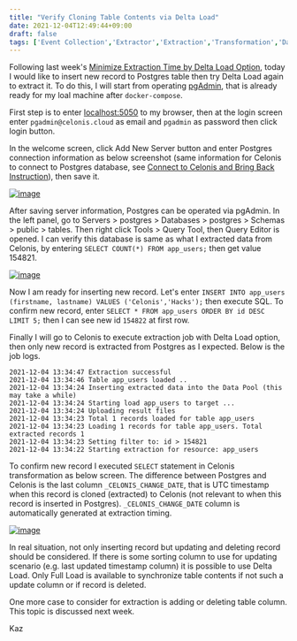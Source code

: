 ```yaml
---
title: "Verify Cloning Table Contents via Delta Load"
date: 2021-12-04T12:49:44+09:00
draft: false
tags: ['Event Collection','Extractor','Extraction','Transformation','Data Job']
---
```


Following last week's [Minimize Extraction Time by Delta Load Option](../2021-11-27-minimize-extraction-time-by-delta-load-option), today I would like to insert new record to Postgres table then try Delta Load again to extract it. To do this, I will start from operating [pgAdmin](https://www.pgadmin.org/), that is already ready for my loal machine after `docker-compose`.

First step is to enter [localhost:5050](http://localhost:5050) to my browser, then at the login screen enter `pgadmin@celonis.cloud` as email and `pgadmin` as password then click login button. 

In the welcome screen, click Add New Server button and enter Postgres connection information as below screenshot (same information for Celonis to connect to Postgres database, see [Connect to Celonis and Bring Back Instruction](../2021-11-13-connect-to-celonis-and-bring-back-instruction)), then save it.

[![image](https://user-images.githubusercontent.com/67397583/144696270-28c5595d-2e81-4750-b724-879ce35a66b9.png)](https://user-images.githubusercontent.com/67397583/144696270-28c5595d-2e81-4750-b724-879ce35a66b9.png)

After saving server information, Postgres can be operated via pgAdmin. In the left panel, go to Servers > postgres > Databases > postgres > Schemas > public > tables. Then right click Tools > Query Tool, then Query Editor is opened. I can verify this database is same as what I extracted data from Celonis, by entering `SELECT COUNT(*) FROM app_users;` then get value 154821.

[![image](https://user-images.githubusercontent.com/67397583/144696601-b2585927-f89b-4e65-8f4f-810ed2b1026e.png)](https://user-images.githubusercontent.com/67397583/144696601-b2585927-f89b-4e65-8f4f-810ed2b1026e.png)

Now I am ready for inserting new record. Let's enter `INSERT INTO app_users (firstname, lastname) VALUES ('Celonis','Hacks');` then execute SQL. To confirm new record, enter `SELECT * FROM app_users ORDER BY id DESC LIMIT 5;` then I can see new id `154822` at first row.

Finally I will go to Celonis to execute extraction job with Delta Load option, then only new record is extracted from Postgres as I expected. Below is the job logs.

```
2021-12-04 13:34:47 Extraction successful
2021-12-04 13:34:46 Table app_users loaded ..
2021-12-04 13:34:24 Inserting extracted data into the Data Pool (this may take a while)
2021-12-04 13:34:24 Starting load app_users to target ...
2021-12-04 13:34:24 Uploading result files
2021-12-04 13:34:23 Total 1 records loaded for table app_users
2021-12-04 13:34:23 Loading 1 records for table app_users. Total extracted records 1
2021-12-04 13:34:23 Setting filter to: id > 154821
2021-12-04 13:34:22 Starting extraction for resource: app_users
```

To confirm new record I executed `SELECT` statement in Celonis transformation as below screen. The difference between Postgres and Celonis is the last column `_CELONIS_CHANGE_DATE`, that is UTC timestamp when this record is cloned (extracted) to Celonis (not relevant to when this record is inserted in Postgres). `_CELONIS_CHANGE_DATE` column is automatically generated at extraction timing.

[![image](https://user-images.githubusercontent.com/67397583/144697298-d3924858-3498-4a1c-a5d4-6c1f827e999e.png)](https://user-images.githubusercontent.com/67397583/144697298-d3924858-3498-4a1c-a5d4-6c1f827e999e.png)

In real situation, not only inserting record but updating and deleting record should be considered. If there is some sorting column to use for updating scenario (e.g. last updated timestamp column) it is possible to use Delta Load. Only Full Load is available to synchronize table contents if not such a update column or if record is deleted.

One more case to consider for extraction is adding or deleting table column. This topic is discussed next week.

Kaz